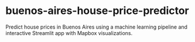# buenos-aires-house-price-predictor
Predict house prices in Buenos Aires using a machine learning pipeline and interactive Streamlit app with Mapbox visualizations.
